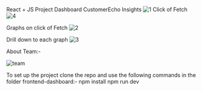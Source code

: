 React + JS Project
Dashboard CustomerEcho Insights
![1](https://github.com/imkks/DevRevHackathon/assets/96498610/c7305f12-7c60-4e4c-b0e7-053b5c172b55)
Click of Fetch
![4](https://github.com/imkks/DevRevHackathon/assets/96498610/8a06c06a-faa1-4e5b-b5cb-a647b44d49c7)

Graphs on click of Fetch
![2](https://github.com/imkks/DevRevHackathon/assets/96498610/96e7b45f-290e-4f39-ae5b-32ce97dc5bc2)

Drill down to each graph
![3](https://github.com/imkks/DevRevHackathon/assets/96498610/22b2eece-3428-44a8-b3c5-397f8d6ce694)

About Team:-

![team](https://github.com/imkks/DevRevHackathon/assets/96498610/1a00e655-8cb0-4bc7-a456-892ffc164365)


To set up the project clone the repo and use the following commands in the folder frontend-dashboard:-
npm install
npm run dev
